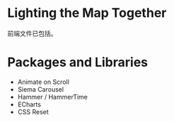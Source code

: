 # Lighting the Map Together

前端文件已包括。

# Packages and Libraries

- Animate on Scroll
- Siema Carousel
- Hammer / HammerTime
- ECharts
- CSS Reset
